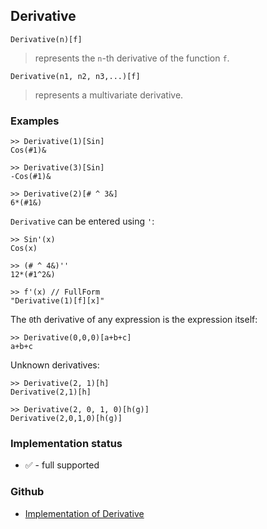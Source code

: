 ## Derivative

```
Derivative(n)[f]
```
> represents the `n`-th derivative of the function `f`.   

```
Derivative(n1, n2, n3,...)[f]
```
> represents a multivariate derivative.

### Examples
``` 
>> Derivative(1)[Sin]    
Cos(#1)&    
 
>> Derivative(3)[Sin]    
-Cos(#1)&   
 
>> Derivative(2)[# ^ 3&]    
6*(#1&)    
``` 

`Derivative` can be entered using `'`:   
```  
>> Sin'(x)    
Cos(x)    
 
>> (# ^ 4&)''    
12*(#1^2&)   
 
>> f'(x) // FullForm    
"Derivative(1)[f][x]"  
``` 

The `0`th derivative of any expression is the expression itself: 
```    
>> Derivative(0,0,0)[a+b+c]    
a+b+c    
``` 

Unknown derivatives:    
``` 
>> Derivative(2, 1)[h]    
Derivative(2,1)[h]   
 
>> Derivative(2, 0, 1, 0)[h(g)]    
Derivative(2,0,1,0)[h(g)] 
``` 

### Implementation status

* &#x2705; - full supported

### Github

* [Implementation of Derivative](https://github.com/axkr/symja_android_library/blob/master/symja_android_library/matheclipse-core/src/main/java/org/matheclipse/core/reflection/system/Derivative.java#L87) 
